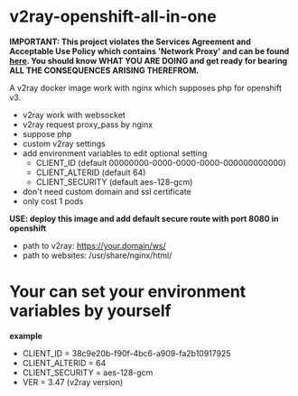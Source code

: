 # v2ray-openshift-all-in-one

**IMPORTANT: This project violates the Services Agreement and Acceptable Use Policy which contains 'Network Proxy' and can be found [here](https://openshift.redhat.com/app/legal/). You should know WHAT YOU ARE DOING and get ready for bearing ALL THE CONSEQUENCES ARISING THEREFROM.**

A v2ray docker image work with nginx which supposes php for openshift v3.

- v2ray work with websocket
- v2ray request proxy_pass by nginx
- suppose php
- custom v2ray settings
- add environment variables to edit optional setting
  - CLIENT_ID (default 00000000-0000-0000-0000-000000000000)
  - CLIENT_ALTERID (default 64)
  - CLIENT_SECURITY (default aes-128-gcm)
- don't need custom domain and ssl certificate
- only cost 1 pods

**USE: deploy this image and add default secure route with port 8080 in openshift**

- path to v2ray: https://your.domain/ws/
- path to websites: /usr/share/nginx/html/

# Your can set your environment variables by yourself
**example**
- CLIENT_ID = 38c9e20b-f90f-4bc6-a909-fa2b10917925
- CLIENT_ALTERID = 64
- CLIENT_SECURITY = aes-128-gcm
- VER = 3.47 (v2ray version)
